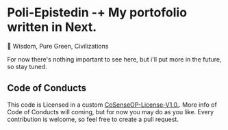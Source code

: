 # Poli-Epistedin -+ My portofolio written in Next.
🌲 Wisdom, Pure Green, Civilizations

For now there's nothing important to see here, but i'll put more in the future, so stay tuned.

## Code of Conducts
This code is Licensed in a custom [CoSenseOP-License-V1.0.](https://github.com/Mndvv/Poli-Epistedin?tab=License-1-ov-file).
More info of Code of Conducts will coming, but for now you may do as you like.
Every contribution is welcome, so feel free to create a pull request.
